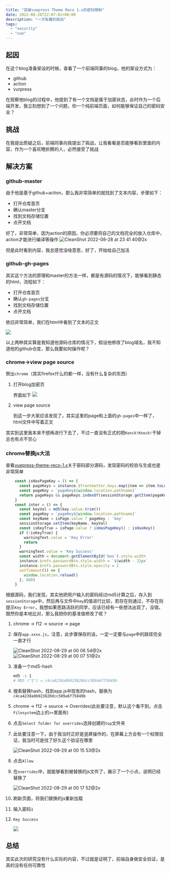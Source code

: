 ```yaml
---
title: "突破vuepress Theme Reco 1.x的密码限制"
date: 2022-08-26T22:07:01+08:00
description: "一次有趣的挑战"
tags: 
  - "security"
  - "vue"
---
```


## 起因
在这个blog准备架设的时候，查看了一个前端同事的blog，他的架设方式为：
* github
* action
* vurpress

在观察他blog的过程中，他提到了有一个文档是属于加密状态，此时作为一个后端开发，我立刻想到了一个问题，你一个纯前端页面，如何能够保证自己的密码安全？

## 挑战
在我提出质疑之后，前端同事向我提出了挑战，让我看看是否能够看到里面的内容，作为一个喜欢瞎折腾的人，必然接受了挑战

## 解决方案
### github-master
由于他是基于github+action，那么我非常简单的就找到了文本内容，步骤如下：
* 打开仓库首页
* 确认master分支
* 找到文档存储位置
* 点开文档

好了，非常简单，因为action的原因，你必须要将自己的文档完全的放入仓库中，action才能进行编译等操作
![CleanShot 2022-08-28 at 23 41 40@2x](https://user-images.githubusercontent.com/8288067/187082498-2a0dc5c3-f433-4570-8249-bde2094738f3.png)

但是此时看到内容，我总感觉没啥意思，好了，开始给自己加活

### github-gh-pages
其实这个方法的原理和master的方法一样，都是有源码的情况下，能够看到静态的html，流程如下：
* 打开仓库首页
* 确认`gh-pages`分支
* 找到文档存储位置
* 点开文档

依旧非常简单，我们在html中看到了文本的正文

![](https://user-images.githubusercontent.com/8288067/187082671-88dbf5c0-b58b-4f43-b948-d862bdae4316.png)


以上两种其实算是我知道他源码仓库的情况下，假设他修改了blog域名，我不知道他的github仓库，那么我要如何操作呢？

### chrome->view page source
祭出`chrome`（其实firefox什么的都一样，没有什么复杂的东西）
1. 打开blog加密页
    
    界面如下
    ![](https://user-images.githubusercontent.com/8288067/187082968-3c54edb7-febe-4d70-8cda-5881237dc5dd.png)

2. view page source
   
   到这一步大家应该发现了，其实这里的page和上面的`gh-pages`中一样了，html文件中写着正文

其实到这里我本来不想再进行下去了，不过一直没有正式的把`Konck!Knock!`干掉总也有点不甘心

### chrome替换js大法
查看[vuepress-theme-reco-1.x](https://github.com/vuepress-reco/vuepress-theme-reco-1.x/blob/f5d6cbc6d7bd74808392fcea8bc028104e2dfc95/packages/vuepress-theme-reco/components/Password.vue)关于密码部分源码，发现密码的校验与生成也是非常简单
```js
    const isHasPageKey = () => {
      const pageKeys = instance.$frontmatter.keys.map(item => item.toLowerCase())
      const pageKey = `pageKey${window.location.pathname}`
      return pageKeys && pageKeys.indexOf(sessionStorage.getItem(pageKey)) > -1
    }
    const inter = () => {
      const keyVal = md5(key.value.trim())
      const pageKey = `pageKey${window.location.pathname}`
      const keyName = isPage.value ? pageKey : 'key'
      sessionStorage.setItem(keyName, keyVal)
      const isKeyTrue = isPage.value ? isHasPageKey() : isHasKey()
      if (!isKeyTrue) {
        warningText.value = 'Key Error'
        return
      }
      warningText.value = 'Key Success'
      const width = document.getElementById('box').style.width
      instance.$refs.passwordBtn.style.width = `${width - 2}px`
      instance.$refs.passwordBtn.style.opacity = 1
      setTimeout(() => {
        window.location.reload()
      }, 800)
    }
```

根据源码，我们发现，其实他把用户输入的密码经过md5计算之后，存入到`sessionStorage`中，然后再与文件中`key`的值进行比较，若存在则通过，不存在则提示`Key Error`，我想如果思路活跃的同学，应该已经有一些想法出现了，没错，既然你是本地比对，那么我把你的基准值修改了呢？

1. chrome -> f12 -> source -> page
2. 保存`app.xxxx.js`，注意，此步骤保存的话，一定一定要与`page`中的路径完全一直才行

    ![CleanShot 2022-08-29 at 00 06 54@2x](https://user-images.githubusercontent.com/8288067/187083567-7d71e976-ef16-475d-bae1-0847388a390d.png)
    ![CleanShot 2022-08-29 at 00 07 51@2x](https://user-images.githubusercontent.com/8288067/187083619-11dda1f9-3bc4-44c2-9d7c-d12d7a210d11.png)
3. 准备一个md5-hash
   ```bash
   md5 -s 1
   # MD5 ("1") = c4ca4238a0b923820dcc509a6f75849b
   ```
4. 搜索替换hash，找到app.js中现有的hash，替换为`c4ca4238a0b923820dcc509a6f75849b`
5. chrome -> f12 -> source -> Overrides(此处要注意，默认这个看不到，点击`Filesystem`边上的`>>`里面有)
6. 点击`Select folder for overrides`选择创建的`top`文件夹
7. 此处要注意一下，由于我当时正好是竖屏操作的，在屏幕上方会有一个权限验证，我当时可是找了好久这个验证在哪里

   ![CleanShot 2022-08-29 at 00 15 53@2x](https://user-images.githubusercontent.com/8288067/187083965-5945ff2a-b4ad-41c7-83a4-71daeabd4c52.png)
8. 点击`Allow`
9. 在`overrides`中，就能够看到被替换的js文件了，展示了一个小点，说明已经替换了

    ![CleanShot 2022-08-29 at 00 17 52@2x](https://user-images.githubusercontent.com/8288067/187084043-48563d5e-b54d-48c3-ad0f-95df7b01e072.png)
10. 刷新页面，将我们替换的js重新加载
11. 输入密码`1`
12. `Key Success`

    ![](https://user-images.githubusercontent.com/8288067/187084173-194fab33-09f6-4eff-a9d9-7bac094d6c42.png)

## 总结
其实此次的研究没有什么实际的内容，不过就是证明了，前端自身做安全验证，是真的没有任何可靠性